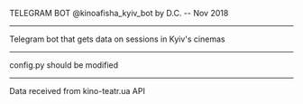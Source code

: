 TELEGRAM BOT @kinoafisha_kyiv_bot
by D.C. -- Nov 2018
*******************

Telegram bot that gets data on sessions in Kyiv's cinemas
*******************
config.py should be modified
*******************
Data received from kino-teatr.ua API
